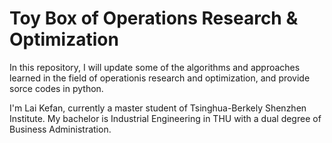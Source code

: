 # Toy Box of Operations Research & Optimization
In this repository, I will update some of the algorithms and approaches learned in the field of operationis research and optimization, and provide sorce codes in python.

I'm Lai Kefan, currently a master student of Tsinghua-Berkely Shenzhen Institute. My bachelor is Industrial Engineering in THU with a dual degree of Business Administration.
